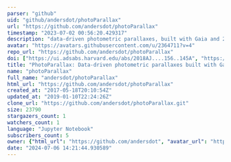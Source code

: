 ```yaml
---
parser: "github"
uid: "github/andersdot/photoParallax"
url: "https://github.com/andersdot/photoParallax"
timestamp: "2023-07-02 00:56:20.429317"
description: "data-driven photometric parallaxes, built with Gaia and 2MASS"
avatar: "https://avatars.githubusercontent.com/u/2364711?v=4"
repo_url: "https://github.com/andersdot/photoParallax"
doi: ["https://ui.adsabs.harvard.edu/abs/2018AJ....156..145A", "https://ui.adsabs.harvard.edu/abs/2023ascl.soft06007A/abstract"]
title: "PhotoParallax: Data-driven photometric parallaxes built with Gaia and 2MASS"
name: "photoParallax"
full_name: "andersdot/photoParallax"
html_url: "https://github.com/andersdot/photoParallax"
created_at: "2017-05-18T20:10:54Z"
updated_at: "2019-01-10T22:24:26Z"
clone_url: "https://github.com/andersdot/photoParallax.git"
size: 23790
stargazers_count: 1
watchers_count: 1
language: "Jupyter Notebook"
subscribers_count: 5
owner: {"html_url": "https://github.com/andersdot", "avatar_url": "https://avatars.githubusercontent.com/u/2364711?v=4", "login": "andersdot", "type": "User"}
date: "2024-07-06 14:21:44.930589"
---
```

